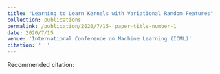 ```yaml
---
title: "Learning to Learn Kernels with Variational Random Features"
collection: publications
permalink: /publication/2020/7/15- paper-title-number-1
date: 2020/7/15
venue: 'International Conference on Machine Learning (ICML)'
citation: '  '
---
```

Recommended citation:   